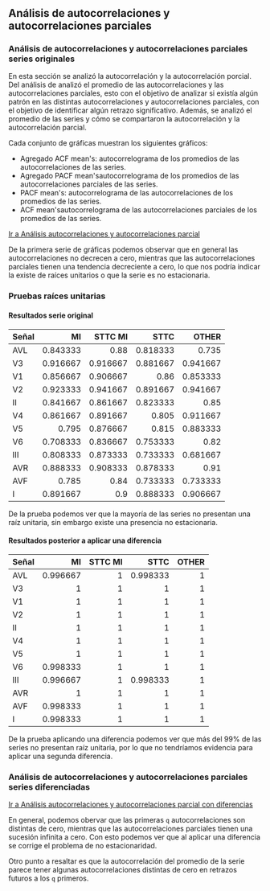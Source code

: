 
# 

## Análisis de autocorrelaciones y autocorrelaciones parciales

### Análisis de autocorrelaciones y autocorrelaciones parciales series originales

En esta sección se analizó la autocorrelación y la autocorrelación porcial. Del análisis de analizó el promedio de las autocorrelaciones y las autocorrelaciones parciales, esto con el objetivo de analizar si existía algún patrón en las distintas autocorrelaciones y autocorrelaciones parciales, con el objetivo de identificar algún retrazo significativo. Además, se analizó el promedio de las series y cómo se compartaron la autocorrelación y la autocorrelación parcial.

Cada conjunto de gráficas muestran los siguientes gráficos:

* Agregado ACF mean's: autocorrelograma de los promedios de las autocorrelaciones de las series.
* Agregado PACF mean'sautocorrelograma de los promedios de las autocorrelaciones parciales de las series.
* PACF mean's: autocorrelograma de las autocorrelaciones de los promedios de las series.
* ACF mean'sautocorrelograma de las autocorrelaciones parciales de los promedios de las series.

[Ir a Análisis autocorrelaciones y autocorrelaciones parcial](../notebooks/01_analisis_autocorrelaciones.ipynb#análisis-autocorrelaciones-y-autocorrelaciones-parcial)

De la primera serie de gráficas podemos observar que en general las autocorrelaciones no decrecen a cero, mientras que las autocorrelaciones parciales tienen una tendencia decreciente a cero, lo que nos podría indicar la existe de raíces unitarios o que la serie es no estacionaria.

### Pruebas raíces unitarias

#### Resultados serie original

| Señal   |       MI |   STTC MI |     STTC |    OTHER |
|:--------|---------:|----------:|---------:|---------:|
| AVL     | 0.843333 |  0.88     | 0.818333 | 0.735    |
| V3      | 0.916667 |  0.916667 | 0.881667 | 0.941667 |
| V1      | 0.856667 |  0.906667 | 0.86     | 0.853333 |
| V2      | 0.923333 |  0.941667 | 0.891667 | 0.941667 |
| II      | 0.841667 |  0.861667 | 0.823333 | 0.85     |
| V4      | 0.861667 |  0.891667 | 0.805    | 0.911667 |
| V5      | 0.795    |  0.876667 | 0.815    | 0.883333 |
| V6      | 0.708333 |  0.836667 | 0.753333 | 0.82     |
| III     | 0.808333 |  0.873333 | 0.733333 | 0.681667 |
| AVR     | 0.888333 |  0.908333 | 0.878333 | 0.91     |
| AVF     | 0.785    |  0.84     | 0.733333 | 0.733333 |
| I       | 0.891667 |  0.9      | 0.888333 | 0.906667 |

De la prueba podemos ver que la mayoría de las series no presentan una raíz unitaria, sin embargo existe una presencia no estacionaria.

#### Resultados posterior a aplicar una diferencia

| Señal   |       MI |   STTC MI |     STTC |   OTHER |
|:--------|---------:|----------:|---------:|--------:|
| AVL     | 0.996667 |         1 | 0.998333 |       1 |
| V3      | 1        |         1 | 1        |       1 |
| V1      | 1        |         1 | 1        |       1 |
| V2      | 1        |         1 | 1        |       1 |
| II      | 1        |         1 | 1        |       1 |
| V4      | 1        |         1 | 1        |       1 |
| V5      | 1        |         1 | 1        |       1 |
| V6      | 0.998333 |         1 | 1        |       1 |
| III     | 0.996667 |         1 | 0.998333 |       1 |
| AVR     | 1        |         1 | 1        |       1 |
| AVF     | 0.998333 |         1 | 1        |       1 |
| I       | 0.998333 |         1 | 1        |       1 |

De la prueba aplicando una diferencia podemos ver que más del 99% de las series no presentan raíz unitaria, por lo que no tendríamos evidencia para aplicar una segunda diferencia.

### Análisis de autocorrelaciones y autocorrelaciones parciales series diferenciadas

[Ir a Análisis autocorrelaciones y autocorrelaciones parcial con diferencias](../notebooks/01_analisis_autocorrelaciones.ipynb#análisis-autocorrelaciones-y-autocorrelaciones-parcial-con-diferencias)

En general, podemos obervar que las primeras `q` autocorrelaciones son distintas de cero, mientras que las autocorrelaciones parciales tienen una sucesión infinita a cero. Con esto podemos ver que al aplicar una diferencia se corrige el problema de no estacionaridad.

Otro punto a resaltar es que la autocorrelación del promedio de la serie parece tener algunas autocorrelaciones distintas de cero en retrazos futuros a los `q` primeros.


